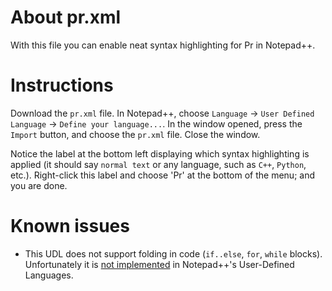 # About pr.xml
With this file you can enable neat syntax highlighting for Pr in Notepad++.

# Instructions
Download the `pr.xml` file.
In Notepad++, choose `Language` -> `User Defined Language` -> `Define your language...`. 
In the window opened, press the `Import` button, and choose the `pr.xml` file.
Close the window. 

Notice the label at the bottom left displaying which syntax highlighting is applied 
(it should say `normal text` or any language, such as `C++`, `Python`, etc.).
Right-click this label and choose 'Pr' at the bottom of the menu; and you are done.

# Known issues
* This UDL does not support folding in code (`if..else`, `for`, `while` blocks). Unfortunately it is 
[not implemented](https://stackoverflow.com/questions/7246004/configure-notepad-to-use-indentation-based-code-folding) 
in Notepad++'s User-Defined Languages.
